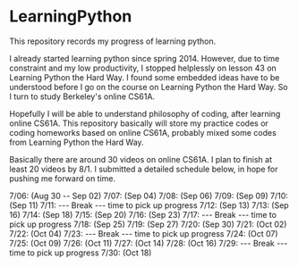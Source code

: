 LearningPython
==============

This repository records my progress of learning python.

I already started learning python since spring 2014. However, due to time constraint and my low productivity, I stopped
helplessly on lesson 43 on Learning Python the Hard Way. I found some embedded ideas have to be understood before I go on
the course on Learning Python the Hard Way. So I turn to study Berkeley's online CS61A.

Hopefully I will be able to understand philosophy of coding, after learning online CS61A. This repository basically will
store my practice codes or coding homeworks based on online CS61A, probably mixed some codes from Learning Python the Hard
Way.

Basically there are around 30 videos on online CS61A. I plan to finish at least 20 videos by 8/1. I submitted a detailed
schedule below, in hope for pushing me forward on time.

7/06: (Aug 30 -- Sep 02)
7/07: (Sep 04)
7/08: (Sep 06)
7/09: (Sep 09)
7/10: (Sep 11)
7/11: --- Break --- time to pick up progress
7/12: (Sep 13)
7/13: (Sep 16)
7/14: (Sep 18)
7/15: (Sep 20)
7/16: (Sep 23)
7/17: --- Break --- time to pick up progress
7/18: (Sep 25)
7/19: (Sep 27)
7/20: (Sep 30)
7/21: (Oct 02)
7/22: (Oct 04)
7/23: --- Break --- time to pick up progress
7/24: (Oct 07)
7/25: (Oct 09)
7/26: (Oct 11)
7/27: (Oct 14)
7/28: (Oct 16)
7/29: --- Break --- time to pick up progress
7/30: (Oct 18)







